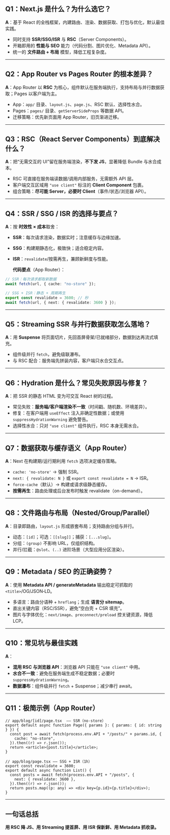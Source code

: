 ## Q1：Next.js 是什么？为什么选它？

**A**：基于 React 的全栈框架，内建路由、渲染、数据获取、打包与优化，默认最佳实践。

- 同时支持 **SSR/SSG/ISR** 与 **RSC**（Server Components）。
- 开箱即用的 **性能与 SEO** 能力（代码分割、图片优化、Metadata API）。
- 统一的 **文件路由 + 布局** 模型，降低工程复杂度。

---

## Q2：App Router vs Pages Router 的根本差异？

**A**：App Router 以 **RSC** 为核心，组件默认在服务端执行，支持布局与并行数据获取；Pages 以客户端为主。

- App：`app/` 目录、`layout.js`、`page.js`、RSC 默认、选择性水合。
- Pages：`pages/` 目录、`getServerSideProps` 等数据 API。
- 迁移策略：优先新页面用 App Router，旧页渐进迁移。

---

## Q3：RSC（React Server Components）到底解决什么？

**A**：把“无需交互的 UI”留在服务端渲染，**不下发 JS**，显著降低 Bundle 与水合成本。

- RSC 可直接在服务端读数据/调用内部服务，无需额外 API 层。
- 客户端交互区域用 `"use client"` 标注的 **Client Component** 包裹。
- 组合策略：**尽可能 Server，必要时 Client**（事件/状态/浏览器 API）。

---

## Q4：SSR / SSG / ISR 的选择与要点？

**A**：按 **时效性 × 成本**取舍：

- **SSR**：每次请求渲染，数据实时；注意缓存与边缘加速。
- **SSG**：构建期静态化，极致快；适合稳定内容。
- **ISR**：`revalidate`/按需再生，兼顾新鲜度与性能。

  **代码要点**（App Router）：

```ts
// SSR：每次请求都取新数据
await fetch(url, { cache: "no-store" });

// SSG + ISR：静态 + 周期再生
export const revalidate = 3600; // 秒
await fetch(url, { next: { revalidate: 3600 } });
```

---

## Q5：Streaming SSR 与并行数据获取怎么落地？

**A**：用 **Suspense** 将页面切片，先回首屏骨架/已就绪部分，数据到达再流式填充。

- 组件级并行 `fetch`，避免级联瀑布。
- 与 RSC 配合：服务端先拼装内容，客户端只水合交互点。

---

## Q6：Hydration 是什么？常见失败原因与修复？

**A**：把 SSR 的静态 HTML 变为可交互 React 树的过程。

- 常见失败：**服务端/客户端渲染不一致**（时间戳、随机数、环境差异）。
- 修复：在客户端用 `useEffect` 注入非确定性数据；或使用 `suppressHydrationWarning` 避免警告。
- 选择性水合：只对 `"use client"` 组件执行，RSC 本身无需水合。

---

## Q7：数据获取与缓存语义（App Router）

**A**：Next 在构建期/运行期利用 `fetch` 选项决定缓存策略。

- `cache: 'no-store'` → 强制 SSR。
- `next: { revalidate: N }` 或 `export const revalidate = N` → ISR。
- `force-cache`（默认）→ 构建或请求级静态缓存。
- **按需再生**：路由处理或后台发布时触发 revalidate（on-demand）。

---

## Q8：文件路由与布局（Nested/Group/Parallel）

**A**：目录即路由，`layout.js` 形成嵌套布局；支持路由分组与并行。

- 动态：`[id]`；可选：`[[slug]]`；捕获：`[...slug]`。
- 分组：`(group)` 不影响 URL，仅组织结构。
- 并行/拦截：`@slot`、`(..)` 进阶场景（大型应用分区渲染）。

---

## Q9：Metadata / SEO 的正确姿势？

**A**：使用 **Metadata API / generateMetadata** 输出稳定可抓取的 `<title>`/OG/JSON‑LD。

- 多语言：路由分语种 + `hreflang`；生成 **语言分 sitemap**。
- 直出关键内容（RSC/SSR），避免“空白壳 + CSR 填充”。
- 图片与字体优化：`next/image`、`preconnect/preload` 控关键资源，降低 LCP。

---

## Q10：常见坑与最佳实践

**A**：

- **混用 RSC 与浏览器 API**：浏览器 API 只能在 `"use client"` 中用。
- **水合不一致**：避免在服务端生成不稳定数据；必要时 `suppressHydrationWarning`。
- **数据瀑布**：组件级并行 `fetch` + Suspense；减少串行 await。

---

## Q11：极简示例（App Router）

```tsx
// app/blog/[id]/page.tsx  —— SSR（no-store）
export default async function Page({ params }: { params: { id: string } }) {
  const post = await fetch(process.env.API + "/posts/" + params.id, {
    cache: "no-store",
  }).then((r) => r.json());
  return <article>{post.title}</article>;
}

// app/blog/page.tsx —— SSG + ISR（1h）
export const revalidate = 3600;
export default async function List() {
  const posts = await fetch(process.env.API + "/posts", {
    next: { revalidate: 3600 },
  }).then((r) => r.json());
  return posts.map((p: any) => <div key={p.id}>{p.title}</div>);
}
```

---

## 一句话总括

**用 RSC 降 JS、用 Streaming 提首屏、用 ISR 保新鲜、用 Metadata 抓收录。**
